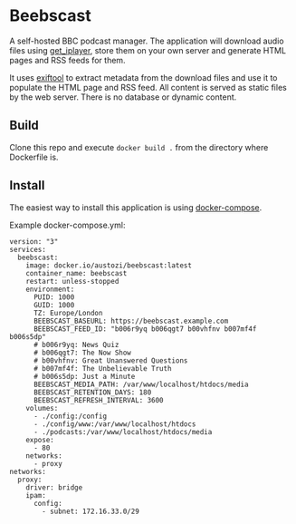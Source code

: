 # Beebscast

A self-hosted BBC podcast manager. The application will download audio files using [get_iplayer](https://get-iplayer.github.io/get_iplayer/), store them on your own server and generate HTML pages and RSS feeds for them. 

It uses [exiftool](https://www.exiftool.org/) to extract metadata from the download files and use it to populate the HTML page and RSS feed. All content is served as static files by the web server. There is no database or dynamic content.

## Build

Clone this repo and execute `docker build .` from the directory where Dockerfile is.

## Install

The easiest way to install this application is using [docker-compose](https://docs.docker.com/compose/).

Example docker-compose.yml:

```
version: "3"
services:
  beebscast:
    image: docker.io/austozi/beebscast:latest
    container_name: beebscast
    restart: unless-stopped
    environment:
      PUID: 1000
      GUID: 1000
      TZ: Europe/London
      BEEBSCAST_BASEURL: https://beebscast.example.com
      BEEBSCAST_FEED_ID: "b006r9yq b006qgt7 b00vhfnv b007mf4f b006s5dp"
      # b006r9yq: News Quiz
      # b006qgt7: The Now Show
      # b00vhfnv: Great Unanswered Questions
      # b007mf4f: The Unbelievable Truth
      # b006s5dp: Just a Minute
      BEEBSCAST_MEDIA_PATH: /var/www/localhost/htdocs/media
      BEEBSCAST_RETENTION_DAYS: 180
      BEEBSCAST_REFRESH_INTERVAL: 3600
    volumes:
      - ./config:/config
      - ./config/www:/var/www/localhost/htdocs
      - ./podcasts:/var/www/localhost/htdocs/media
    expose:
      - 80
    networks:
      - proxy
networks:
  proxy:
    driver: bridge
    ipam:
      config:
        - subnet: 172.16.33.0/29
```
